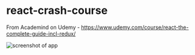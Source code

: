 # react-crash-course

From Academind on Udemy - https://www.udemy.com/course/react-the-complete-guide-incl-redux/

![screenshot of app](https://res.cloudinary.com/dfxk5t9az/image/upload/v1677459774/react-router_howfdn.png)
